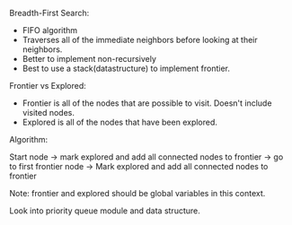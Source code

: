 Breadth-First Search:

- FIFO algorithm
- Traverses all of the immediate neighbors before looking at their neighbors.
- Better to implement non-recursively
- Best to use a stack(datastructure) to implement frontier.

Frontier vs Explored:

- Frontier is all of the nodes that are possible to visit. Doesn't include visited nodes.
- Explored is all of the nodes that have been explored.


Algorithm:

Start node -> mark explored and add all connected nodes to frontier -> go to first frontier node -> Mark explored and add all connected nodes to frontier

Note: frontier and explored should be global variables in this context. 

Look into priority queue module and data structure.